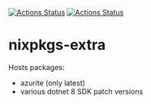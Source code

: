 [![Actions Status](https://github.com/konradmalik/nixpkgs-extra/actions/workflows/linux.yml/badge.svg)](https://github.com/konradmalik/nixpkgs-extra/actions)
[![Actions Status](https://github.com/konradmalik/nixpkgs-extra/actions/workflows/darwin.yml/badge.svg)](https://github.com/konradmalik/nixpkgs-extra/actions)

# nixpkgs-extra

Hosts packages:

-   azurite (only latest)
-   various dotnet 8 SDK patch versions
